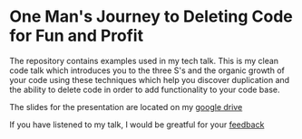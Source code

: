# One Man's Journey to Deleting Code for Fun and Profit
The repository contains examples used in my tech talk. This is my clean code talk which introduces you to the three S's and the organic growth of your code using these techniques which help you discover duplication and the ability to delete code in order to add functionality to your code base.

The slides for the presentation are located on my [google drive](https://docs.google.com/presentation/d/1-fVNT-stUi4GY5QlYfpFRf9cQ2_g2tdRDW7dsXAT8YM/edit?usp=sharing)

If you have listened to my talk, I would be greatful for your [feedback](https://www.surveymonkey.com/r/VSK8QVP)
